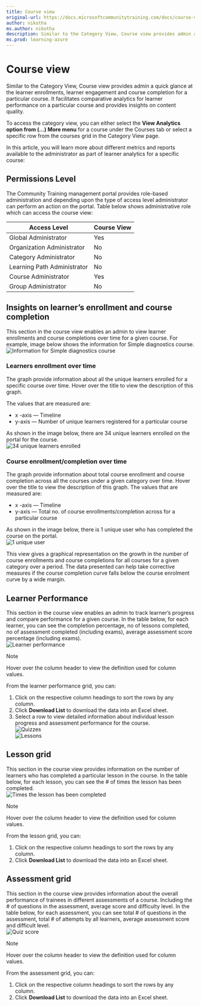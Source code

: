 ```yaml
---
title: Course view
original-url: https://docs.microsoftcommunitytraining.com/docs/course-view-report
author: nikotha
ms.author: nikotha
description: Similar to the Category View, Course view provides admin a quick glance at the learner enrollments, learner engagement and course completion for a particular course.
ms.prod: learning-azure
---
```


# Course view

Similar to the Category View, Course view provides admin a quick glance at the learner enrollments, learner engagement and course completion for a particular course. It facilitates comparative analytics for learner performance on a particular course and provides insights on content quality.

To access the category view, you can either select the **View Analytics option from (…) More menu** for a course under the Courses tab or select a specific row from the courses grid in the Category View page.

In this article, you will learn more about different metrics and reports available to the administrator as part of learner analytics for a specific course:

## Permissions Level

The Community Training management portal provides role-based administration and depending upon the type of access level administrator can perform an action on the portal.  Table below shows administrative role which can access the course view:  

|Access Level|  Course View|
|---|---|
|Global Administrator| Yes |
|Organization Administrator |No|
|Category Administrator|No|
|Learning Path Administrator|No|
|Course Administrator|Yes|
|Group Administrator|No|

## Insights on learner’s enrollment and course completion

This section in the course view enables an admin to view learner enrollments and course completions over time for a given course. For example, image below shows the information for Simple diagnostics course.
![Information for Simple diagnostics course](../../media/image%2853%29.png)

### Learners enrollment over time

The graph provide information about all the unique learners enrolled for a specific course over time. Hover over the title to view the description of this graph.

The values that are measured are:

* x -axis — Timeline
* y-axis — Number of unique learners registered for a particular course

As shown in the image below, there are 34 unique learners enrolled on the portal for the course.  
![34 unique learners enrolled](../../media/image%2871%29.png)

### Course enrollment/completion over time

The graph provide information about total course enrollment and course completion across all the courses under a given category over time. Hover over the title to view the description of this graph. The values that are measured are:

* x -axis — Timeline
* y-axis — Total no. of course enrollments/completion across for a particular course

As shown in the image below, there is 1 unique user who has completed the course on the portal.  
![1 unique user](../../media/image%2872%29.png)

This view gives a graphical representation on the growth in the number of course enrollments and course completions for all courses for a given category over a period. The data presented can help take corrective measures if the course completion curve falls below the course enrolment curve by a wide margin.

## Learner Performance

This section in the course view enables an admin to track learner’s progress and compare performance for a given course. In the table below, for each learner, you can see the completion percentage, no of lessons completed, no of assessment completed (including exams), average assessment score percentage (including exams).  
![Learner performance](../../media/image%2873%29.png)

> [!NOTE]  
> Hover over the column header to view the definition used for column values.

From the learner performance grid, you can:

1. Click on the respective column headings to sort the rows by any column.
2. Click **Download List** to download the data into an Excel sheet.
3. Select a row to view detailed information about individual lesson progress and assessment performance for the course.  
![Quizzes](../../media/image%2854%29.png)  
![Lessons](../../media/image%2855%29.png)

## Lesson grid

This section in the course view provides information on the number of learners who has completed a particular lesson in the course. In the table below, for each lesson, you can see the # of times the lesson has been completed.  
![Times the lesson has been completed](../../media/image%2874%29.png)

> [!NOTE]  
> Hover over the column header to view the definition used for column values.

From the lesson grid, you can:  

1. Click on the respective column headings to sort the rows by any column.
2. Click **Download List** to download the data into an Excel sheet.

## Assessment grid

This section in the course view provides information about the overall performance of trainees in different assessments of a course. Including the # of questions in the assessment, average score and difficulty level. In the table below, for each assessment, you can see total # of questions in the assessment, total # of attempts by all learners, average assessment score and difficult level.  
![Quiz score](../../media/image%2875%29.png)

> [!NOTE]  
> Hover over the column header to view the definition used for column values.

From the assessment grid, you can:  

1. Click on the respective column headings to sort the rows by any column.
2. Click **Download List** to download the data into an Excel sheet.
